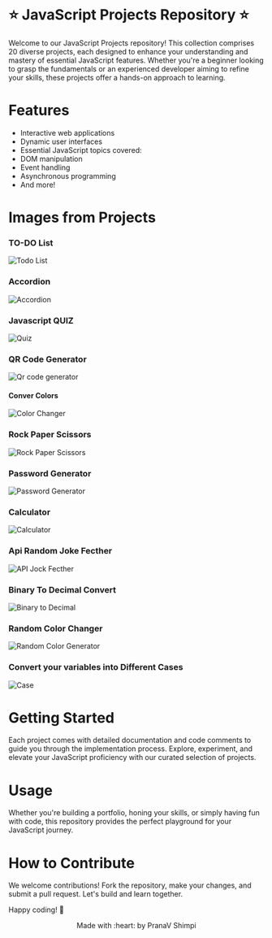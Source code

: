 
# ⭐ JavaScript Projects Repository ⭐
Welcome to our JavaScript Projects repository! This collection comprises 20 diverse projects, each designed to enhance your understanding and mastery of essential JavaScript features. Whether you're a beginner looking to grasp the fundamentals or an experienced developer aiming to refine your skills, these projects offer a hands-on approach to learning.

# Features
- Interactive web applications
- Dynamic user interfaces
- Essential JavaScript topics covered:
- DOM manipulation
- Event handling
- Asynchronous programming
- And more!

# Images from Projects

### TO-DO List
![Todo List](https://github.com/PranaV-Shimpi/JavaScript-Projects/assets/40532644/a1cb0a91-4104-4178-b13b-81fd35cdf5b4)
### Accordion
![Accordion](https://github.com/PranaV-Shimpi/JavaScript-Projects/assets/40532644/5a2ce845-8e70-4595-a7c1-0f04bfa2ec0d)

### Javascript QUIZ 
![Quiz](https://github.com/PranaV-Shimpi/JavaScript-Projects/assets/40532644/c0333255-9cb5-4c87-ae93-03b5d8fff613)

### QR Code Generator
![Qr code generator](https://github.com/PranaV-Shimpi/JavaScript-Projects/assets/40532644/c2d014c1-b4b8-499d-a852-1fd45c78f4de)

#### Conver Colors
![Color Changer](https://github.com/PranaV-Shimpi/JavaScript-Projects/assets/40532644/6471ddb7-4d65-47fc-a57f-081910a70ed5)

### Rock Paper Scissors
![Rock Paper Scissors](https://github.com/PranaV-Shimpi/JavaScript-Projects/assets/40532644/4dc4eae6-92f7-4eac-82c0-556578d5da4a)

### Password Generator
![Password Generator](https://github.com/PranaV-Shimpi/JavaScript-Projects/assets/40532644/7f4e5035-56ab-411a-b722-cce9526cb9ef)

### Calculator
![Calculator](https://github.com/PranaV-Shimpi/JavaScript-Projects/assets/40532644/4cd04dc1-e79a-499b-990a-c996d0abdeab)

### Api Random Joke Fecther
![API Jock Fecther](https://github.com/PranaV-Shimpi/JavaScript-Projects/assets/40532644/f50a948d-033b-400e-9f94-609ab7979a57)

### Binary To Decimal Convert
![Binary to Decimal](https://github.com/PranaV-Shimpi/JavaScript-Projects/assets/40532644/a2b67d82-5257-4933-9815-c394f65d2f0a)

### Random Color Changer
![Random Color Generator](https://github.com/PranaV-Shimpi/JavaScript-Projects/assets/40532644/a201c92d-3591-4f43-92a4-eb4f6edcc044)

### Convert your variables into Different Cases
![Case ](https://github.com/PranaV-Shimpi/JavaScript-Projects/assets/40532644/75fde367-2f5e-4ae3-8cb8-29884460cab5)



# Getting Started
Each project comes with detailed documentation and code comments to guide you through the implementation process. Explore, experiment, and elevate your JavaScript proficiency with our curated selection of projects.

# Usage
Whether you're building a portfolio, honing your skills, or simply having fun with code, this repository provides the perfect playground for your JavaScript journey.

# How to Contribute
We welcome contributions! Fork the repository, make your changes, and submit a pull request. Let's build and learn together.

Happy coding! 🚀

<p align="center">Made with :heart: by PranaV Shimpi</p>

